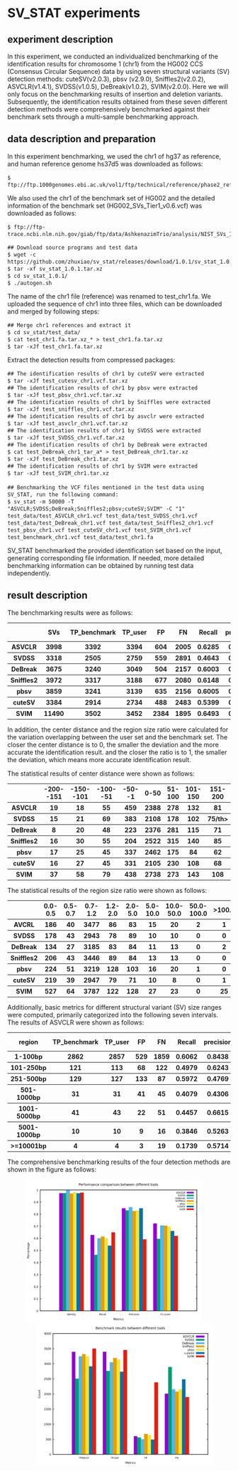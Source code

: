 # SV_STAT experiments

## experiment description

In this experiment, we conducted an individualized benchmarking of the identification results for chromosome 1 (chr1) from the HG002 CCS (Consensus Circular Sequence) data by using seven structural variants (SV) detection methods: cuteSV(v2.0.3), pbsv (v2.9.0), Sniffles2(v2.0.2), ASVCLR(v1.4.1), SVDSS(v1.0.5), DeBreak(v1.0.2), SVIM(v2.0.0). Here we will only focus on the benchmarking results of insertion and deletion variants. Subsequently, the identification results obtained from these seven different detection methods were comprehensively benchmarked against their benchmark sets through a multi-sample benchmarking approach.

## data description and preparation


In this experiment benchmarking, we used the chr1 of hg37 as reference, and human reference genome hs37d5 was downloaded as follows:
``` 
$ ftp://ftp.1000genomes.ebi.ac.uk/vol1/ftp/technical/reference/phase2_reference_assembly_sequence/hs37d5.fa.gz. 
```
We also used the chr1 of the benchmark set of HG002 and the detailed information of the benchmark set (HG002_SVs_Tier1_v0.6.vcf) was downloaded as follows:
```
$ ftp://ftp-trace.ncbi.nlm.nih.gov/giab/ftp/data/AshkenazimTrio/analysis/NIST_SVs_Integration_v0.6
``` 

```
## Download source programs and test data
$ wget -c https://github.com/zhuxiao/sv_stat/releases/download/1.0.1/sv_stat_1.0.1.tar.xz
$ tar -xf sv_stat_1.0.1.tar.xz
$ cd sv_stat_1.0.1/
$ ./autogen.sh
```
The name of the chr1 file (reference) was renamed to test_chr1.fa. We uploaded the sequence of chr1 into three files, which can be downloaded and merged by following steps:
```
## Merge chr1 references and extract it
$ cd sv_stat/test_data/
$ cat test_chr1.fa.tar.xz_* > test_chr1.fa.tar.xz
$ tar -xJf test_chr1.fa.tar.xz
```
Extract the detection results from compressed packages:
```
## The identification results of chr1 by cuteSV were extracted
$ tar -xJf test_cutesv_chr1.vcf.tar.xz  
## The identification results of chr1 by pbsv were extracted
$ tar -xJf test_pbsv_chr1.vcf.tar.xz
## The identification results of chr1 by Sniffles were extracted
$ tar -xJf test_sniffles_chr1.vcf.tar.xz
## The identification results of chr1 by asvclr were extracted
$ tar -xJf test_asvclr_chr1.vcf.tar.xz
## The identification results of chr1 by SVDSS were extracted
$ tar -xJf test_SVDSS_chr1.vcf.tar.xz
## The identification results of chr1 by DeBreak were extracted
$ cat test_DeBreak_chr1_tar_a* > test_DeBreak_chr1.tar.xz
$ tar -xJf test_DeBreak_chr1.tar.xz
## The identification results of chr1 by SVIM were extracted
$ tar -xJf test_SVIM_chr1.tar.xz

## Benchmarking the VCF files mentioned in the test data using SV_STAT, run the following command:
$ sv_stat -m 50000 -T "ASVCLR;SVDSS;DeBreak;Sniffles2;pbsv;cuteSV;SVIM" -C "1" test_data/test_ASVCLR_chr1.vcf test_data/test_SVDSS_chr1.vcf test_data/test_DeBreak_chr1.vcf test_data/test_Sniffles2_chr1.vcf test_pbsv_chr1.vcf test_cuteSV_chr1.vcf test_SVIM_chr1.vcf test_benchmark_chr1.vcf test_data/test_chr1.fa
```
SV_STAT benchmarked the provided identification set based on the input, generating corresponding file information. If needed, more detailed benchmarking information can be obtained by running test data independently.

## result description
The benchmarking results were as follows:
<table>
  <thead>
    <tr>
    	  <th></th>
    	  <th>SVs</th>
      <th>TP_benchmark</th>
      <th>TP_user</th>
      <th>FP</th>
      <th>FN</th>
      <th>Recall</th>
      <th>precision</th>
      <th>F1 score</th>
      <th>Identity</th>
    </tr>
  </thead>
    <tbody>
    <tr>
    <th>ASVCLR</th>
      <th>3998</th>
      <th>3392</th>
      <th>3394</th>
      <th>604</th>
      <th>2005</th>
      <th>0.6285</th>
      <th>0.8489</th>
      <th>0.7223</th>
      <th>0.9724</th>
    </tr>
  </tbody>
  <tbody>
    <tr>
    <th>SVDSS</th>
      <th>3318</th>
      <th>2505</th>
      <th>2759</th>
      <th>559</th>
      <th>2891</th>
      <th>0.4643</th>
      <th>0.8315</th>
      <th>0.5959</th>
      <th>0.9739</th>
    </tr>
  </tbody>
    <tbody>
    <tr>
    <th>DeBreak</th>
      <th>3675</th>
      <th>3240</th>
      <th>3049</th>
      <th>504</th>
      <th>2157</th>
      <th>0.6003</th>
      <th>0.8581</th>
      <th>0.7065</th>
      <th>1.0000</th>
    </tr>
  </tbody>
     <tbody>
    <tr>
    <th>Sniffles2</th>
      <th>3972</th>
      <th>3317</th>
      <th>3188</th>
      <th>677</th>
      <th>2080</th>
      <th>0.6148</th>
      <th>0.8251</th>
      <th>0.7046</th>
      <th>0.9709</th>
    </tr>
  </tbody> 
   <tbody>
    <tr>
    <th>pbsv</th>
    	<th>3859</th>
      <th>3241</th>
      <th>3139</th>
      <th>635</th>
      <th>2156</th>
      <th>0.6005</th>
      <th>0.8317</th>
      <th>0.6975</th>
      <th>0.9818</th>
    </tr>
  </tbody>
  <tbody>
    <tr>
    <th>cuteSV</th>
      <th>3384</th>
      <th>2914</th>
      <th>2734</th>
      <th>488</th>
      <th>2483</th>
      <th>0.5399</th>
      <th>0.8485</th>
      <th>0.6599</th>
      <th>0.9720</th>
    </tr>
  </tbody>
  <tbody>
    <tr>
    <th>SVIM</th>
      <th>11490</th>
      <th>3502</th>
      <th>3452</th>
      <th>2384</th>
      <th>1895</th>
      <th>0.6493</th>
      <th>0.5915</th>
      <th>0.6190</th>
      <th>0.9776</th>
    </tr>
  </tbody>
</table>

In addition, the center distance and the region size ratio were calculated for the variation overlapping between the user set and the benchmark set. The closer the center distance is to 0, the smaller the deviation and the more accurate the identification result. and the closer the ratio is to 1, the smaller the deviation, which means more accurate identification result.

The statistical results of center distance were shown as follows:
<table>
  <thead>
    <tr>
    	  <th></th>
    	  <th>-200--151</th>
      <th>-150--101</th>
      <th>-100--51</th>
      <th>-50--1</th>
      <th>0-50</th>
      <th>51-100</th>
      <th>101-150</th>
      <th>151-200</th>
    </tr>
  </thead>
  <tbody>
    <tr>
    <th>ASVCLR</th>
      <th>19</th>
      <th>18</th>
      <th>55</th>
      <th>459</th>
      <th>2388</th>
      <th>278</th>
      <th>132</th>
      <th>81</th>
    </tr>
  </tbody>
   <tbody>
    <tr>
    <th>SVDSS</th>
      <th>15</th>
      <th>21</th>
      <th>69</th>
      <th>383</th>
      <th>2108</th>
      <th>178</th>
      <th>102</th>
      <th>75/th>
    </tr>
  </tbody>
   <tbody>
    <tr>
    <th>DeBreak</th>
      <th>8</th>
      <th>20</th>
      <th>48</th>
      <th>223</th>
      <th>2376</th>
      <th>281</th>
      <th>115</th>
      <th>71</th>
    </tr>
  </tbody>
     <tbody>
    <tr>
    <th>Sniffles2</th>
      <th>16</th>
      <th>30</th>
      <th>55</th>
      <th>204</th>
      <th>2522</th>
      <th>315</th>
      <th>140</th>
      <th>85</th>
    </tr>
  </tbody>
   <tbody>
    <tr>
    <th>pbsv</th>
    	  <th>17</th>
      <th>25</th>
      <th>45</th>
      <th>337</th>
      <th>2462</th>
      <th>175</th>
      <th>84</th>
      <th>62</th>
    </tr>
  </tbody>
  <tbody>
    <tr>
    <th>cuteSV</th>
      <th>16</th>
      <th>27</th>
      <th>45</th>
      <th>331</th>
      <th>2105</th>
      <th>230</th>
      <th>108</th>
      <th>68</th>
    </tr>
  </tbody>
   <tbody>
    <tr>
    <th>SVIM</th>
      <th>37</th>
      <th>58</th>
      <th>79</th>
      <th>438</th>
      <th>2738</th>
      <th>273</th>
      <th>143</th>
      <th>108</th>
    </tr>
  </tbody>
</table>

The statistical results of the region size ratio were shown as follows:

<table>
  <thead>
    <tr>
    	  <th></th>
    	  <th>0.0-0.5</th>
      <th>0.5-0.7</th>
      <th>0.7-1.2</th>
      <th>1.2-2.0</th>
      <th>2.0-5.0</th>
      <th>5.0-10.0</th>
      <th>10.0-50.0</th>
      <th>50.0-100.0</th>
      <th>>100.0</th>
    </tr>
  </thead>
     <tbody>
    <tr>
    <th>AVCRL</th>
      <th>186</th>
      <th>40</th>
      <th>3477</th>
      <th>86</th>
      <th>83</th>
      <th>15</th>
      <th>20</th>
      <th>2</th>
      <th>1</th>
    </tr>
  </tbody>
   <tbody>
    <tr>
    <th>SVDSS</th>
      <th>178</th>
      <th>43</th>
      <th>2943</th>
      <th>78</th>
      <th>89</th>
      <th>10</th>
      <th>10</th>
      <th>0</th>
      <th>0</th>
    </tr>
  </tbody>
   <tbody>
    <tr>
    <th>DeBreak</th>
      <th>134</th>
      <th>27</th>
      <th>3185</th>
      <th>83</th>
      <th>84</th>
      <th>11</th>
      <th>13</th>
      <th>0</th>
      <th>2</th>
    </tr>
  </tbody>
  <tbody>
    <tr>
    <th>Sniffles2</th>
      <th>206</th>
      <th>43</th>
      <th>3446</th>
      <th>89</th>
      <th>84</th>
      <th>13</th>
      <th>13</th>
      <th>0</th>
      <th>0</th>
    </tr>
  </tbody>
   <tbody>
    <tr>
    <th>pbsv</th>
    	<th>224</th>
      <th>51</th>
      <th>3219</th>
      <th>128</th>
      <th>103</th>
      <th>16</th>
      <th>20</th>
      <th>1</th>
      <th>0</th>
    </tr>
  </tbody>
    <tbody>
    <tr>
    <th>cuteSV</th>
      <th>219</th>
      <th>39</th>
      <th>2947</th>
      <th>79</th>
      <th>71</th>
      <th>10</th>
      <th>8</th>
      <th>0</th>
      <th>1</th>
    </tr>
  </tbody>
  <tbody>
    <tr>
    <th>SVIM</th>
      <th>527</th>
      <th>64</th>
      <th>3787</th>
      <th>122</th>
      <th>128</th>
      <th>27</th>
      <th>23</th>
      <th>0</th>
      <th>25</th>
    </tr>
  </tbody>
</table>

Additionally, basic metrics for different structural variant (SV) size ranges were computed, primarily categorized into the following seven intervals. The results of ASVCLR were shown as follows:

<table>
  <thead>
    <tr>
    	  <th>region</th>
      <th>TP_benchmark</th>
      <th>TP_user</th>
      <th>FP</th>
      <th>FN</th>
      <th>Recall</th>
      <th>precision</th>
      <th>F1 score</th>
      <th>Identity</th>
    </tr>
  </thead>
  <tbody>
    <tr>
    	  <th>1-100bp</th>
      <th>2862</th>
      <th>2857</th>
      <th>529</th>
      <th>1859</th>
      <th>0.6062</th>
      <th>0.8438</th>
      <th>0.7055</th>
      <th>0.9708</th>
    </tr>
    <tr>
    	  <th>101-250bp</th>
      <th>121</th>
      <th>113</th>
      <th>68</th>
      <th>122</th>
      <th>0.4979</th>
      <th>0.6243</th>
      <th>0.5540</th>
      <th>0.9915</th>
    </tr>
    <tr>
    	  <th>251-500bp</th>
      <th>129</th>
      <th>127</th>
      <th>133</th>
      <th>87</th>
      <th>0.5972</th>
      <th>0.4769</th>
      <th>0.5248</th>
      <th>0.9917</th>
    </tr>
    <tr>
    	  <th>501-1000bp</th>
      <th>31</th>
      <th>31</th>
      <th>41</th>
      <th>45</th>
      <th>0.4079</th>
      <th>0.4306</th>
      <th>0.4189</th>
      <th>0.9988</th>
    </tr>
    <tr>
    	  <th>1001-5000bp</th>
      <th>41</th>
      <th>43</th>
      <th>22</th>
      <th>51</th>
      <th>0.4457</th>
      <th>0.6615</th>
      <th>0.5326</th>
      <th>0.9997</th>
    </tr>
    <tr>
    	  <th>5001-1000bp</th>
      <th>10</th>
      <th>10</th>
      <th>9</th>
      <th>16</th>
      <th>0.3846</th>
      <th>0.5263</th>
      <th>0.4444</th>
      <th>1.0000</th>
    </tr>
    <tr>
    	  <th>>=10001bp</th>
      <th>4</th>
      <th>4</th>
      <th>3</th>
      <th>19</th>
      <th>0.1739</th>
      <th>0.5714</th>
      <th>0.2667</th>
      <th>1.0000</th>
    </tr>
  </tbody>
</table>

The comprehensive benchmarking results of the four detection methods are shown in the figure as follows:

<div style="text-align:center;">
<img src="img/Performance comparison between different tools.png" alt= "Performance comparison between different tools" width= "400" heiht="300" style="margin-right:25px"> 
<img src="img/Benchmark results between different tools.png" alt= "Benchmark results between different tools" width= "400" heiht="300" style="margin-left:25px;" >
</div>
